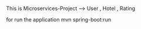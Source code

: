 This is Microservices-Project --> User , Hotel , Rating 

for run the application mvn spring-boot:run
